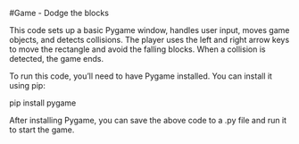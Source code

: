 #Game - Dodge the blocks

This code sets up a basic Pygame window, handles user input, moves game objects, and detects collisions. The player uses the left and right arrow keys to move the rectangle and avoid the falling blocks. When a collision is detected, the game ends.

To run this code, you’ll need to have Pygame installed. You can install it using pip:

pip install pygame

After installing Pygame, you can save the above code to a .py file and run it to start the game.

